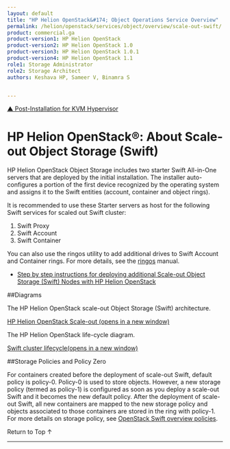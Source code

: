 ```yaml
---
layout: default
title: "HP Helion OpenStack&#174; Object Operations Service Overview"
permalink: /helion/openstack/services/object/overview/scale-out-swift/
product: commercial.ga
product-version1: HP Helion OpenStack
product-version2: HP Helion OpenStack 1.0
product-version3: HP Helion OpenStack 1.0.1
product-version4: HP Helion OpenStack 1.1
role1: Storage Administrator
role2: Storage Architect
authors: Keshava HP, Sameer V, Binamra S


---
```

<!--UNDER REVISION-->

<script>

function PageRefresh {
onLoad="window.refresh"
}

PageRefresh();

</script>

<a href="/helion/openstack/install/post-kvm/">&#9650; Post-Installation for KVM Hypervisor</a>

# HP Helion OpenStack&reg;: About Scale-out Object Storage (Swift) 

HP Helion OpenStack Object Storage includes two starter Swift All-in-One servers that are deployed by the initial installation. The installer auto-configures a portion of the first device recognized by the operating system and assigns it to the Swift entities (account, container and object rings).

It is recommended to use these Starter servers as host for the following Swift services for scaled out Swift cluster:

1.	Swift Proxy 
2.	Swift Account
3.	Swift Container

You can also use the ringos utility to add additional drives to Swift Account and Container rings. For more details, see the [ringos](/helion/openstack/GA1/services/object/pyringos/) manual.

<!---
We recommend you use these Starter servers as Swift Proxy Servers for the scaled out Swift cluster. To do this, you can use the *ringos* utility to add additional drives on that server to the Swift Account and Container rings. 
---->
- [Step by step instructions for deploying additional Scale-out Object Storage (Swift) Nodes with HP Helion OpenStack](/helion/openstack/services/swift/deployment-scale-out/)

##Diagrams 

The HP Helion OpenStack scale-out Object Storage (Swift) architecture.

<a href="javascript:window.open('/content/documentation/media/swift_deployment-architecture-different-object-without-overcloud-controller-nodes.png','_blank','toolbar=no,menubar=no,resizable=yes,scrollbars=yes')">HP Helion OpenStack Scale-out (opens in a new window)</a>

The HP Helion OpenStack life-cycle diagram.

<a href="javascript:window.open('/content/documentation/media/swift-cluster-lifecycle.png','_blank','toolbar=no,menubar=no,resizable=yes,scrollbars=yes')">Swift cluster lifecycle(opens in a new window) </a> 


##Storage Policies and Policy Zero

For containers created before the deployment of scale-out Swift, default policy is policy-0.  Policy-0 is used to store objects. However, a new storage policy (termed as policy-1) is configured as soon as you deploy a scale-out Swift and it becomes the new default policy. After the deployment of scale-out Swift, all new containers are mapped to the new storage policy and  objects associated to those containers are stored in the ring with policy-1. For more details on storage policy, see [OpenStack Swift overview policies](http://docs.openstack.org/developer/swift/overview_policies.html).

<!---
All containers must have a storage policy. If a policy is not explicitly specified, the default policy is applied.

For legacy containers created prior to the implementation of storage policies, you can use *Policy-0*.

- **Policy- 0.** Each policy has both a friendly, configurable ***name*** as well as an ***index*** or number. The policy with index number zero (0) maps to the Ring-0, which is present by default in all installations, is Policy-0. 

	**Note:** You can change the name of Policy-0, but do not change the index, as there must always be a Policy-0. 

- **Default policy.** The ***default*** policy can be any policy defined in the cluster. The default policy is automatically chosen when a container is created without a storage policy specified.

In other words, default means *create the container using this policy if no policy was specified* and Policy-0 means *apply the legacy policy to an existing container that does not have a specified policy*. Note that in the unique case where no other policies are defined, Policy-0 is also the default. ---->







<a href="#top" style="padding:14px 0px 14px 0px; text-decoration: none;"> Return to Top &#8593; </a>

----
